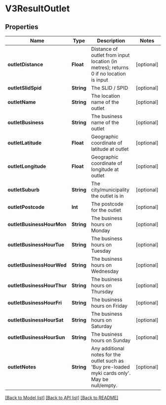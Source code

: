 # V3ResultOutlet

## Properties
Name | Type | Description | Notes
------------ | ------------- | ------------- | -------------
**outletDistance** | **Float** | Distance of outlet from input location (in metres); returns 0 if no location is input | [optional] 
**outletSlidSpid** | **String** | The SLID / SPID | [optional] 
**outletName** | **String** | The location name of the outlet | [optional] 
**outletBusiness** | **String** | The business name of the outlet | [optional] 
**outletLatitude** | **Float** | Geographic coordinate of latitude at outlet | [optional] 
**outletLongitude** | **Float** | Geographic coordinate of longitude at outlet | [optional] 
**outletSuburb** | **String** | The city/municipality the outlet is in | [optional] 
**outletPostcode** | **Int** | The postcode for the outlet | [optional] 
**outletBusinessHourMon** | **String** | The business hours on Monday | [optional] 
**outletBusinessHourTue** | **String** | The business hours on Tuesday | [optional] 
**outletBusinessHourWed** | **String** | The business hours on Wednesday | [optional] 
**outletBusinessHourThur** | **String** | The business hours on Thursday | [optional] 
**outletBusinessHourFri** | **String** | The business hours on Friday | [optional] 
**outletBusinessHourSat** | **String** | The business hours on Saturday | [optional] 
**outletBusinessHourSun** | **String** | The business hours on Sunday | [optional] 
**outletNotes** | **String** | Any additional notes for the outlet such as &#39;Buy pre-loaded myki cards only&#39;. May be null/empty. | [optional] 

[[Back to Model list]](../README.md#documentation-for-models) [[Back to API list]](../README.md#documentation-for-api-endpoints) [[Back to README]](../README.md)


